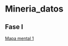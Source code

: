 # Mineria_datos

## Fase I

[Mapa mental 1](https://github.com/EdgarMdlln/Mineria_datos/blob/main/MapaMental_1_1555408.pdf)
